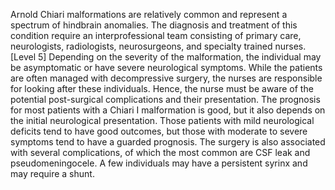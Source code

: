 Arnold Chiari malformations are relatively common and represent a spectrum of hindbrain anomalies. The diagnosis and treatment of this condition require an interprofessional team consisting of primary care, neurologists, radiologists, neurosurgeons, and specialty trained nurses. [Level 5] Depending on the severity of the malformation, the individual may be asymptomatic or have severe neurological symptoms. While the patients are often managed with decompressive surgery, the nurses are responsible for looking after these individuals. Hence, the nurse must be aware of the potential post-surgical complications and their presentation. The prognosis for most patients with a Chiari I malformation is good, but it also depends on the initial neurological presentation. Those patients with mild neurological deficits tend to have good outcomes, but those with moderate to severe symptoms tend to have a guarded prognosis. The surgery is also associated with several complications, of which the most common are CSF leak and pseudomeningocele. A few individuals may have a persistent syrinx and may require a shunt.